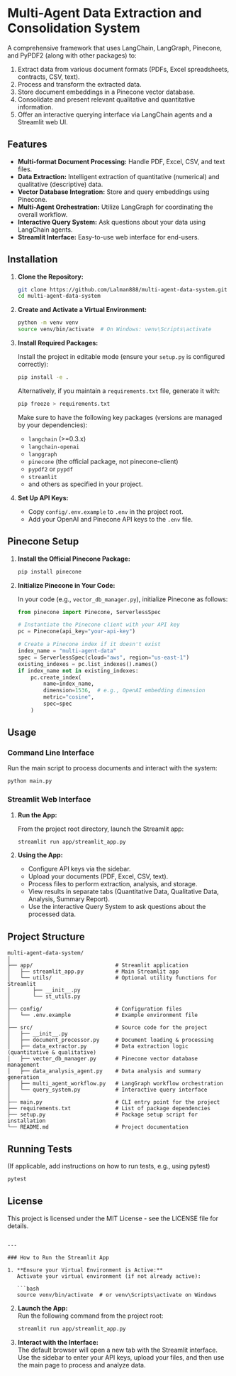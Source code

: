 # Multi-Agent Data Extraction and Consolidation System

A comprehensive framework that uses LangChain, LangGraph, Pinecone, and PyPDF2 (along with other packages) to:

1. Extract data from various document formats (PDFs, Excel spreadsheets, contracts, CSV, text).
2. Process and transform the extracted data.
3. Store document embeddings in a Pinecone vector database.
4. Consolidate and present relevant qualitative and quantitative information.
5. Offer an interactive querying interface via LangChain agents and a Streamlit web UI.

## Features

- **Multi-format Document Processing:** Handle PDF, Excel, CSV, and text files.
- **Data Extraction:** Intelligent extraction of quantitative (numerical) and qualitative (descriptive) data.
- **Vector Database Integration:** Store and query embeddings using Pinecone.
- **Multi-Agent Orchestration:** Utilize LangGraph for coordinating the overall workflow.
- **Interactive Query System:** Ask questions about your data using LangChain agents.
- **Streamlit Interface:** Easy-to-use web interface for end-users.

## Installation

1. **Clone the Repository:**

   ```bash
   git clone https://github.com/Lalman888/multi-agent-data-system.git
   cd multi-agent-data-system
   ```

2. **Create and Activate a Virtual Environment:**

   ```bash
   python -m venv venv
   source venv/bin/activate  # On Windows: venv\Scripts\activate
   ```

3. **Install Required Packages:**

   Install the project in editable mode (ensure your `setup.py` is configured correctly):

   ```bash
   pip install -e .
   ```

   Alternatively, if you maintain a `requirements.txt` file, generate it with:

   ```bash
   pip freeze > requirements.txt
   ```
   
   Make sure to have the following key packages (versions are managed by your dependencies):
   
   - `langchain` (>=0.3.x)
   - `langchain-openai`
   - `langgraph`
   - `pinecone` (the official package, not pinecone-client)
   - `pypdf2` or `pypdf`
   - `streamlit`
   - and others as specified in your project.

4. **Set Up API Keys:**

   - Copy `config/.env.example` to `.env` in the project root.
   - Add your OpenAI and Pinecone API keys to the `.env` file.

## Pinecone Setup

1. **Install the Official Pinecone Package:**

   ```bash
   pip install pinecone
   ```

2. **Initialize Pinecone in Your Code:**

   In your code (e.g., `vector_db_manager.py`), initialize Pinecone as follows:

   ```python
   from pinecone import Pinecone, ServerlessSpec

   # Instantiate the Pinecone client with your API key
   pc = Pinecone(api_key="your-api-key")

   # Create a Pinecone index if it doesn't exist
   index_name = "multi-agent-data"
   spec = ServerlessSpec(cloud="aws", region="us-east-1")
   existing_indexes = pc.list_indexes().names()
   if index_name not in existing_indexes:
       pc.create_index(
           name=index_name,
           dimension=1536,  # e.g., OpenAI embedding dimension
           metric="cosine",
           spec=spec
       )
   ```

## Usage

### Command Line Interface

Run the main script to process documents and interact with the system:

```bash
python main.py
```

### Streamlit Web Interface

1. **Run the App:**

   From the project root directory, launch the Streamlit app:

   ```bash
   streamlit run app/streamlit_app.py
   ```

2. **Using the App:**

   - Configure API keys via the sidebar.
   - Upload your documents (PDF, Excel, CSV, text).
   - Process files to perform extraction, analysis, and storage.
   - View results in separate tabs (Quantitative Data, Qualitative Data, Analysis, Summary Report).
   - Use the interactive Query System to ask questions about the processed data.

## Project Structure

```
multi-agent-data-system/
│
├── app/                          # Streamlit application
│   ├── streamlit_app.py          # Main Streamlit app
│   └── utils/                    # Optional utility functions for Streamlit
│       ├── __init__.py
│       └── st_utils.py
│
├── config/                       # Configuration files
│   └── .env.example              # Example environment file
│
├── src/                          # Source code for the project
│   ├── __init__.py
│   ├── document_processor.py     # Document loading & processing
│   ├── data_extractor.py         # Data extraction logic (quantitative & qualitative)
│   ├── vector_db_manager.py      # Pinecone vector database management
│   ├── data_analysis_agent.py    # Data analysis and summary generation
│   ├── multi_agent_workflow.py   # LangGraph workflow orchestration
│   └── query_system.py           # Interactive query interface
│
├── main.py                       # CLI entry point for the project
├── requirements.txt              # List of package dependencies
├── setup.py                      # Package setup script for installation
└── README.md                     # Project documentation
```

## Running Tests

(If applicable, add instructions on how to run tests, e.g., using pytest)

```bash
pytest
```

## License

This project is licensed under the MIT License - see the LICENSE file for details.
```

---

### How to Run the Streamlit App

1. **Ensure your Virtual Environment is Active:**  
   Activate your virtual environment (if not already active):
   
   ```bash
   source venv/bin/activate  # or venv\Scripts\activate on Windows
   ```

2. **Launch the App:**  
   Run the following command from the project root:

   ```bash
   streamlit run app/streamlit_app.py
   ```

3. **Interact with the Interface:**  
   The default browser will open a new tab with the Streamlit interface. Use the sidebar to enter your API keys, upload your files, and then use the main page to process and analyze data.

